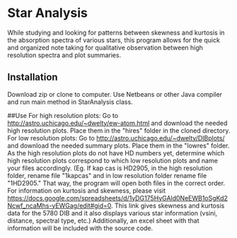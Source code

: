 # Star Analysis
While studying and looking for patterns between skewness and kurtosis in the absorption spectra of various stars, this program allows for the quick and organized note taking for qualitative observation between high resolution spectra and plot summaries. 

## Installation
Download zip or clone to computer. Use Netbeans or other Java compiler and run main method in StarAnalysis class.

##Use
For high resolution plots: Go to http://astro.uchicago.edu/~dwelty/ew-atom.html and download the needed high resolution plots. Place them in the "hires" folder in the cloned directory. 
For low resolution plots: Go to http://astro.uchicago.edu/~dwelty/DIBplots/ and download the needed summary plots. Place them in the "lowres" folder. As the high resolution plots do not have HD numbers yet, determine which high resolution plots correspond to which low resolution plots and name your files accordingly. (Eg. If kap cas is HD2905, in the high resolution folder, rename file "1kapcas" and in low resolution folder rename file "1HD2905." That way, the program will open both files in the correct order. For information on kurtosis and skewness, please visit https://docs.google.com/spreadsheets/d/1yDG175HyGAld0NeEWB1oSgKd2Ncwf_ncaMhs-yEWGag/edit#gid=0. This link gives skewness and kurtosis data for the 5780 DIB and it also displays various star information (vsini, distance, spectral type, etc.) Additionally, an excel sheet with that information will be included with the source code.
